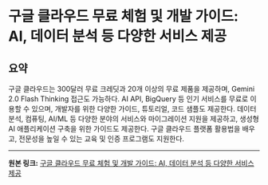 # 구글 클라우드 무료 체험 및 개발 가이드: AI, 데이터 분석 등 다양한 서비스 제공

## 요약
구글 클라우드는 300달러 무료 크레딧과 20개 이상의 무료 제품을 제공하며, Gemini 2.0 Flash Thinking 접근도 가능하다.  AI API, BigQuery 등 인기 서비스를 무료로 이용할 수 있으며, 개발자를 위한 다양한 가이드, 튜토리얼, 코드 샘플도 제공한다.  데이터 분석, 컴퓨팅, AI/ML 등 다양한 분야의 서비스와 마이그레이션 지원을 제공하고,  생성형 AI 애플리케이션 구축을 위한 가이드도 제공한다.  구글 클라우드 플랫폼 활용법을 배우고, 전문성을 높일 수 있는 교육 및 인증 프로그램도 지원한다.

---

**원본 링크:** [구글 클라우드 무료 체험 및 개발 가이드: AI, 데이터 분석 등 다양한 서비스 제공](https://c.gle/ANiao5oTV9r5M1DyIHsGN98LncHe_fX9JsmostmW_L6eBrbvZMsC8BPv8bc8sdKOYp4_nzuLgEsptznECkeR7YCGVDB5IWPw6jaZCpXVnvdpfEakX2CeC470aaCaOUwVeTry9-8DZ0fafksKdM8XGDdtoUdCdoXeGYyL-BiR75PTTVO3ar_v_Ytms6zKDk8pnbi97Kp7tIOz9-Ih6N41_TqQy3Isn-H62SGQ7Iyv8K--22bVvft95NfIZkxISAs6lg40s0PTCMeW50CUJVPOyAE)
